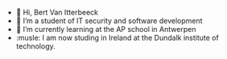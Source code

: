 - 👋 Hi, Bert Van Itterbeeck 
- 👀 I’m a student of IT security and software development
- 🌱 I’m currently learning at the AP school in Antwerpen
- :musle: I am now studing in Ireland at the Dundalk institute of technology. 


